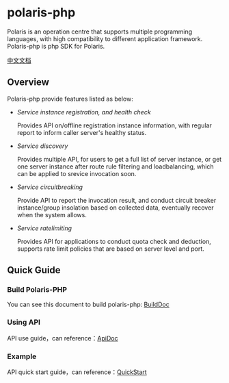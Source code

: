 # polaris-php

Polaris is an operation centre that supports multiple programming languages, with high compatibility to different
application framework. Polaris-php is php SDK for Polaris.

[中文文档](./README_ZH.md)

## Overview

Polaris-php provide features listed as below:

* *Service instance registration, and health check*
   
   Provides API on/offline registration instance information,  with regular report to inform caller server's healthy status. 

* *Service discovery* 
 
   Provides multiple API, for users to get a full list of server instance, or get one server instance after route rule filtering and loadbalancing, which can be applied to srevice invocation soon.

* *Service circuitbreaking* 
   
   Provide API to report the invocation result, and conduct circuit breaker instance/group insolation based on collected data, eventually recover when the system allows. 

* *Service ratelimiting* 

   Provides API for applications to conduct quota check and deduction, supports rate limit  policies that are based on server level and port.

## Quick Guide

### Build Polaris-PHP

You can see this document to build polaris-php: [BuildDoc](./doc/HowToBuild.md)

### Using API

API use guide，can reference：[ApiDoc](./doc/ApiDoc.md)

### Example

API quick start guide，can reference：[QuickStart](./examples/quickstart)
